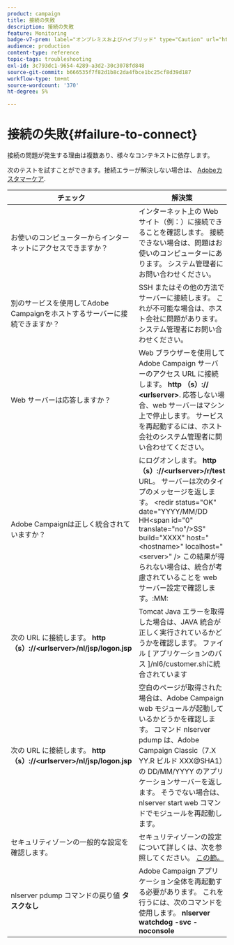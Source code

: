 ```yaml
---
product: campaign
title: 接続の失敗
description: 接続の失敗
feature: Monitoring
badge-v7-prem: label="オンプレミスおよびハイブリッド" type="Caution" url="https://experienceleague.adobe.com/docs/campaign-classic/using/installing-campaign-classic/architecture-and-hosting-models/hosting-models-lp/hosting-models.html?lang=ja" tooltip="オンプレミスデプロイメントとハイブリッドデプロイメントにのみ適用されます"
audience: production
content-type: reference
topic-tags: troubleshooting
exl-id: 3c793dc1-9654-4289-a3d2-30c3078fd848
source-git-commit: b666535f7f82d1b8c2da4fbce1bc25cf8d39d187
workflow-type: tm+mt
source-wordcount: '370'
ht-degree: 5%

---
```


# 接続の失敗{#failure-to-connect}



接続の問題が発生する理由は複数あり、様々なコンテキストに依存します。

次のテストを試すことができます。接続エラーが解決しない場合は、 [Adobeカスタマーケア](https://helpx.adobe.com/jp/enterprise/admin-guide.html/enterprise/using/support-for-experience-cloud.ug.html).



<table> 
<thead> 
<tr> 
<th>チェック<br /> </th> 
<th>解決策<br /> </th> 
</tr> 
</thead> 
<tbody> 
<tr> 
<td>お使いのコンピューターからインターネットにアクセスできますか？</td> 
<td>インターネット上の Web サイト（例：）に接続できることを確認します。 接続できない場合は、問題はお使いのコンピューターにあります。 システム管理者にお問い合わせください。</td>
</tr>
<tr> 
<td>別のサービスを使用してAdobe Campaignをホストするサーバーに接続できますか？</td> 
<td>SSH またはその他の方法でサーバーに接続します。 これが不可能な場合は、ホスト会社に問題があります。 システム管理者にお問い合わせください。</td>
</tr>
<tr> 
<td>Web サーバーは応答しますか？</td> 
<td>Web ブラウザーを使用してAdobe Campaign サーバーのアクセス URL に接続します。 <b>http （s）:// &lt;urlserver&gt;</b>. 応答しない場合、web サーバーはマシン上で停止します。 サービスを再起動するには、ホスト会社のシステム管理者に問い合わせてください。</td>
</tr>
<tr> 
<td>Adobe Campaignは正しく統合されていますか？</td> 
<td>にログオンします。 <b>http （s）://&lt;urlserver&gt;/r/test</b> URL。 サーバーは次のタイプのメッセージを返します。 &lt;redir status="OK" date="YYYY/MM/DD HH&lt;span id="0" translate="no"/&gt;SS" build="XXXX" host="&lt;hostname&gt;" localhost="&lt;server&gt;" /&gt;
この結果が得られない場合は、統合が考慮されていることを web サーバー設定で確認します。:MM:</td>
</tr>
<tr> 
<td>次の URL に接続します。 <b>http （s）://&lt;urlserver&gt;/nl/jsp/logon.jsp</b></td>
<td>Tomcat Java エラーを取得した場合は、JAVA 統合が正しく実行されているかどうかを確認します。 ファイル [ アプリケーションのパス ]/nl6/customer.shに統合されています</td>
</tr>
<tr> 
<td>次の URL に接続します。 <b>http （s）://&lt;urlserver&gt;/nl/jsp/logon.jsp</b></td>
<td>空白のページが取得された場合は、Adobe Campaign web モジュールが起動しているかどうかを確認します。 コマンド nlserver pdump は、Adobe Campaign Classic（7.X YY.R ビルド XXX@SHA1）の DD/MM/YYYY のアプリケーションサーバーを返します。 そうでない場合は、nlserver start web コマンドでモジュールを再起動します。</td>
</tr>
<tr>
<td>セキュリティゾーンの一般的な設定を確認します。</td>
<td>セキュリティゾーンの設定について詳しくは、次を参照してください。 <a href="https://experienceleague.adobe.com/docs/campaign-classic/using/installing-campaign-classic/additional-configurations/configuring-campaign-server.html#configuring-campaign-server"/>この節。</a></td>
</tr>
<tr>
<td>nlserver pdump コマンドの戻り値 <b>タスクなし</b></td>
<td>Adobe Campaign アプリケーション全体を再起動する必要があります。 これを行うには、次のコマンドを使用します。 <b>nlserver watchdog -svc -noconsole</b></td>
</tr>
</tbody> 
</table>
